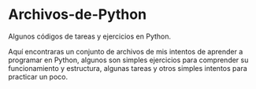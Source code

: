 # Archivos-de-Python
Algunos códigos de tareas y ejercicios en Python.

Aquí encontraras un conjunto de archivos de mis intentos de aprender a programar en Python, 
algunos son simples ejercicios para comprender su funcionamiento y estructura, algunas tareas y
otros simples intentos para practicar un poco.
